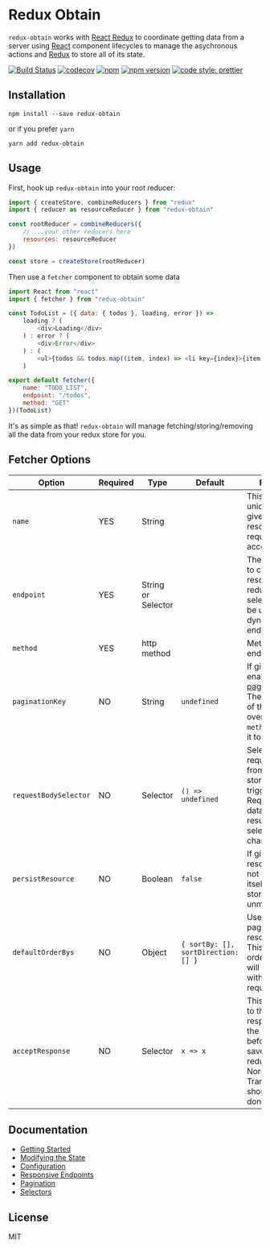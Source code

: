 # Redux Obtain

`redux-obtain` works with [React Redux](https://github.com/rackt/react-redux) to
coordinate getting data from a server using [React](https://github.com/facebook/react) component lifecycles to manage the asychronous actions and
[Redux](https://github.com/rackt/redux) to store all of its state.

[![Build Status](https://travis-ci.org/robertsonmcclure/redux-obtain.svg?branch=master)](https://travis-ci.org/robertsonmcclure/redux-obtain) [![codecov](https://codecov.io/gh/robertsonmcclure/redux-obtain/branch/master/graph/badge.svg)](https://codecov.io/gh/robertsonmcclure/redux-obtain) [![npm](https://img.shields.io/npm/dw/localeval.svg)](https://www.npmjs.com/package/redux-obtain) [![npm version](https://badge.fury.io/js/redux-obtain.svg)](https://badge.fury.io/js/redux-obtain) [![code style: prettier](https://img.shields.io/badge/code_style-prettier-ff69b4.svg?style=flat-square)](https://github.com/prettier/prettier)

## Installation

```
npm install --save redux-obtain
```

or if you prefer `yarn`

```
yarn add redux-obtain
```

## Usage

First, hook up `redux-obtain` into your root reducer:

```javascript
import { createStore, combineReducers } from "redux"
import { reducer as resourceReducer } from "redux-obtain"

const rootReducer = combineReducers({
    // ...your other reducers here
    resources: resourceReducer
})

const store = createStore(rootReducer)
```

Then use a `fetcher` component to obtain some data

```javascript
import React from "react"
import { fetcher } from "redux-obtain"

const TodoList = ({ data: { todos }, loading, error }) =>
    loading ? (
        <div>Loading</div>
    ) : error ? (
        <div>Error</div>
    ) : (
        <ul>{todos && todos.map((item, index) => <li key={index}>{item.text}</li>)}</ul>
    )

export default fetcher({
    name: "TODO_LIST",
    endpoint: "/todos",
    method: "GET"
})(TodoList)
```

It's as simple as that! `redux-obtain` will manage fetching/storing/removing all the data from your redux store for you.

## Fetcher Options

| Option                | Required | Type               | Default                             | Purpose                                                                                                                                     |
| --------------------- | -------- | ------------------ | ----------------------------------- | ------------------------------------------------------------------------------------------------------------------------------------------- |
| `name`                | YES      | String             |                                     | This is the unique name given to the resource. It is required to access it                                                                  |
| `endpoint`            | YES      | String or Selector |                                     | The endpoint to call for the resource. A redux store selector can be used for a dynamic endpoint.                                           |
| `method`              | YES      | http method        |                                     | Method to call endpoint                                                                                                                     |
| `paginationKey`       | NO       | String             | `undefined`                         | If given, this enables [pagination](docs/pagination.md). The presence of this option overrides `method`, setting it to POST.                |
| `requestBodySelector` | NO       | Selector           | `() => undefined`                   | Selects the request body from the redux store. Will trigger a Request for data if the result of the selector changes.                       |
| `persistResource`     | NO       | Boolean            | `false`                             | If given, the resource will not remove itself from the store on unmount.                                                                    |
| `defaultOrderBys`     | NO       | Object             | `{ sortBy: [], sortDirection: [] }` | Used for paginated resources. This is the ordering that will be sent with the first request.                                                |
| `acceptResponse`      | NO       | Selector           | `x => x`                            | This is applied to the response from the server, before it is saved to the redux store. Normalization / Transformation should be done here. |

## Documentation

* [Getting Started](docs/getting_started.md)
* [Modifying the State](docs/modify.md)
* [Configuration](docs/configuration.md)
* [Responsive Endpoints](docs/responsive.md)
* [Pagination](docs/pagination.md)
* [Selectors](docs/selectors.md)

## License

MIT
